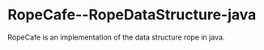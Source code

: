 # RopeCafe--RopeDataStructure-java
RopeCafe is an implementation of the data structure rope in java.
